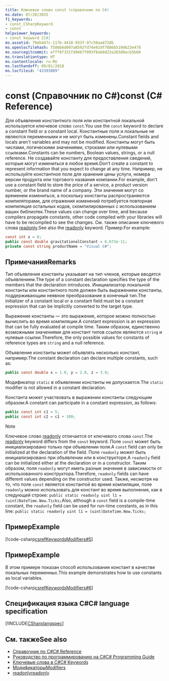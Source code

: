 ```yaml
---
title: Ключевое слово const (справочник по C#)
ms.date: 07/20/2015
f1_keywords:
- const_CSharpKeyword
- const
helpviewer_keywords:
- const keyword [C#]
ms.assetid: 79eb447c-117b-4418-933f-97c50aa472db
ms.openlocfilehash: f586b6d097a8592fd74e92df7886b519d623e478
ms.sourcegitcommit: efff8f331fd9467f093f8ab8d23a203d6ecb5b60
ms.translationtype: HT
ms.contentlocale: ru-RU
ms.lasthandoff: 09/01/2018
ms.locfileid: "43393009"
---
```

# <a name="const-c-reference"></a><span data-ttu-id="5b14e-102">const (Справочник по C#)</span><span class="sxs-lookup"><span data-stu-id="5b14e-102">const (C# Reference)</span></span>

<span data-ttu-id="5b14e-103">Для объявления константного поля или константной локальной используется ключевое слово `const`.</span><span class="sxs-lookup"><span data-stu-id="5b14e-103">You use the `const` keyword to declare a constant field or a constant local.</span></span> <span data-ttu-id="5b14e-104">Константные поля и локальные не являются переменными и не могут быть изменены.</span><span class="sxs-lookup"><span data-stu-id="5b14e-104">Constant fields and locals aren't variables and may not be modified.</span></span> <span data-ttu-id="5b14e-105">Константы могут быть числами, логическими значениями, строками или нулевыми ссылками.</span><span class="sxs-lookup"><span data-stu-id="5b14e-105">Constants can be numbers, Boolean values, strings, or a null reference.</span></span> <span data-ttu-id="5b14e-106">Не создавайте константу для предоставления сведений, которые могут измениться в любое время.</span><span class="sxs-lookup"><span data-stu-id="5b14e-106">Don’t create a constant to represent information that you expect to change at any time.</span></span> <span data-ttu-id="5b14e-107">Например, не используйте константное поле для хранения цены услуги, номера версии продукта или торгового названия компании.</span><span class="sxs-lookup"><span data-stu-id="5b14e-107">For example, don’t use a constant field to store the price of a service, a product version number, or the brand name of a company.</span></span> <span data-ttu-id="5b14e-108">Эти значения могут со временем измениться, а поскольку константы распространяются компиляторами, для отражения изменений потребуется повторная компиляция остальных кодов, скомпилированных с использованием ваших библиотек.</span><span class="sxs-lookup"><span data-stu-id="5b14e-108">These values can change over time, and because compilers propagate constants, other code compiled with your libraries will have to be recompiled to see the changes.</span></span> <span data-ttu-id="5b14e-109">См. также описание ключевого слова [readonly](../../../csharp/language-reference/keywords/readonly.md).</span><span class="sxs-lookup"><span data-stu-id="5b14e-109">See also the [readonly](../../../csharp/language-reference/keywords/readonly.md) keyword.</span></span> <span data-ttu-id="5b14e-110">Пример:</span><span class="sxs-lookup"><span data-stu-id="5b14e-110">For example:</span></span>

```csharp
const int x = 0;
public const double gravitationalConstant = 6.673e-11;
private const string productName = "Visual C#";
```

## <a name="remarks"></a><span data-ttu-id="5b14e-111">Примечания</span><span class="sxs-lookup"><span data-stu-id="5b14e-111">Remarks</span></span>

<span data-ttu-id="5b14e-112">Тип объявления константы указывает на тип членов, которые вводятся объявлением.</span><span class="sxs-lookup"><span data-stu-id="5b14e-112">The type of a constant declaration specifies the type of the members that the declaration introduces.</span></span> <span data-ttu-id="5b14e-113">Инициализатор локальной константы или константного поля должен быть выражением константы, поддерживающим неявное преобразование в конечный тип.</span><span class="sxs-lookup"><span data-stu-id="5b14e-113">The initializer of a constant local or a constant field must be a constant expression that can be implicitly converted to the target type.</span></span>

<span data-ttu-id="5b14e-114">Выражение константы — это выражение, которое можно полностью вычислить во время компиляции.</span><span class="sxs-lookup"><span data-stu-id="5b14e-114">A constant expression is an expression that can be fully evaluated at compile time.</span></span> <span data-ttu-id="5b14e-115">Таким образом, единственно возможными значениями для констант типов ссылок являются `string` и нулевые ссылки.</span><span class="sxs-lookup"><span data-stu-id="5b14e-115">Therefore, the only possible values for constants of reference types are `string` and a null reference.</span></span>

<span data-ttu-id="5b14e-116">Объявление константы может объявлять несколько констант, например:</span><span class="sxs-lookup"><span data-stu-id="5b14e-116">The constant declaration can declare multiple constants, such as:</span></span>

```csharp
public const double x = 1.0, y = 2.0, z = 3.0;
```

<span data-ttu-id="5b14e-117">Модификатор `static` в объявлении константы не допускается.</span><span class="sxs-lookup"><span data-stu-id="5b14e-117">The `static` modifier is not allowed in a constant declaration.</span></span>

<span data-ttu-id="5b14e-118">Константа может участвовать в выражении константы следующим образом:</span><span class="sxs-lookup"><span data-stu-id="5b14e-118">A constant can participate in a constant expression, as follows:</span></span>

```csharp
public const int c1 = 5;
public const int c2 = c1 + 100;
```

> [!NOTE]
> <span data-ttu-id="5b14e-119">Ключевое слово [readonly](../../../csharp/language-reference/keywords/readonly.md) отличается от ключевого слова `const`.</span><span class="sxs-lookup"><span data-stu-id="5b14e-119">The [readonly](../../../csharp/language-reference/keywords/readonly.md) keyword differs from the `const` keyword.</span></span> <span data-ttu-id="5b14e-120">Поле `const` может быть инициализировано только при объявлении поля.</span><span class="sxs-lookup"><span data-stu-id="5b14e-120">A `const` field can only be initialized at the declaration of the field.</span></span> <span data-ttu-id="5b14e-121">Поле `readonly` может быть инициализировано при объявлении или в конструкторе.</span><span class="sxs-lookup"><span data-stu-id="5b14e-121">A `readonly` field can be initialized either at the declaration or in a constructor.</span></span> <span data-ttu-id="5b14e-122">Таким образом, поля `readonly` могут иметь разные значения в зависимости от использованного конструктора.</span><span class="sxs-lookup"><span data-stu-id="5b14e-122">Therefore, `readonly` fields can have different values depending on the constructor used.</span></span> <span data-ttu-id="5b14e-123">Также, несмотря на то, что поле `const` является константой во время компиляции, поле `readonly` можно использовать для констант во время выполнения, как в следующей строке: `public static readonly uint l1 = (uint)DateTime.Now.Ticks;`</span><span class="sxs-lookup"><span data-stu-id="5b14e-123">Also, although a `const` field is a compile-time constant, the `readonly` field can be used for run-time constants, as in this line: `public static readonly uint l1 = (uint)DateTime.Now.Ticks;`</span></span>

## <a name="example"></a><span data-ttu-id="5b14e-124">Пример</span><span class="sxs-lookup"><span data-stu-id="5b14e-124">Example</span></span>

[!code-csharp[csrefKeywordsModifiers#5](~/samples/snippets/csharp/VS_Snippets_VBCSharp/csrefKeywordsModifiers/CS/csrefKeywordsModifiers.cs#5)]

## <a name="example"></a><span data-ttu-id="5b14e-125">Пример</span><span class="sxs-lookup"><span data-stu-id="5b14e-125">Example</span></span>

<span data-ttu-id="5b14e-126">В этом примере показан способ использования констант в качестве локальных переменных.</span><span class="sxs-lookup"><span data-stu-id="5b14e-126">This example demonstrates how to use constants as local variables.</span></span>

[!code-csharp[csrefKeywordsModifiers#6](~/samples/snippets/csharp/VS_Snippets_VBCSharp/csrefKeywordsModifiers/CS/csrefKeywordsModifiers.cs#6)]

## <a name="c-language-specification"></a><span data-ttu-id="5b14e-127">Спецификация языка C#</span><span class="sxs-lookup"><span data-stu-id="5b14e-127">C# language specification</span></span>

[!INCLUDE[CSharplangspec](~/includes/csharplangspec-md.md)]

## <a name="see-also"></a><span data-ttu-id="5b14e-128">См. также</span><span class="sxs-lookup"><span data-stu-id="5b14e-128">See also</span></span>

- [<span data-ttu-id="5b14e-129">Справочник по C#</span><span class="sxs-lookup"><span data-stu-id="5b14e-129">C# Reference</span></span>](../../../csharp/language-reference/index.md)  
- [<span data-ttu-id="5b14e-130">Руководство по программированию на C#</span><span class="sxs-lookup"><span data-stu-id="5b14e-130">C# Programming Guide</span></span>](../../../csharp/programming-guide/index.md)  
- [<span data-ttu-id="5b14e-131">Ключевые слова в C#</span><span class="sxs-lookup"><span data-stu-id="5b14e-131">C# Keywords</span></span>](../../../csharp/language-reference/keywords/index.md)  
- [<span data-ttu-id="5b14e-132">Модификаторы</span><span class="sxs-lookup"><span data-stu-id="5b14e-132">Modifiers</span></span>](../../../csharp/language-reference/keywords/modifiers.md)  
- [<span data-ttu-id="5b14e-133">readonly</span><span class="sxs-lookup"><span data-stu-id="5b14e-133">readonly</span></span>](../../../csharp/language-reference/keywords/readonly.md)
